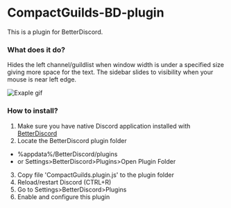 # CompactGuilds-BD-plugin
This is a plugin for BetterDiscord.

### What does it do?
Hides the left channel/guildlist when window width is under a specified size giving more space for the text. The sidebar slides to visibility when your mouse is near left edge.

![Exaple gif](http://kosshi.fi/images/bdplugin.gif)

### How to install?
1. Make sure you have native Discord application installed with [BetterDiscord](https://betterdiscord.net)
2. Locate the BetterDiscord plugin folder
  * %appdata%/BetterDiscord/plugins
  * or Settings>BetterDiscord>Plugins>Open Plugin Folder
3. Copy file 'CompactGuilds.plugin.js' to the plugin folder
4. Reload/restart Discord (CTRL+R)
5. Go to Settings>BetterDiscord>Plugins
6. Enable and configure this plugin
